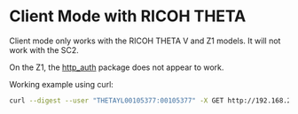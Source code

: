 # Client Mode with RICOH THETA

Client mode only works with the RICOH THETA V and Z1 models. It will not work
with the SC2.

On the Z1, the [http_auth](https://pub.dev/packages/http_auth/example) package does not appear to work.

Working example using curl:

```bash
curl --digest --user "THETAYL00105377:00105377" -X GET http://192.168.2.101/osc/info
```
